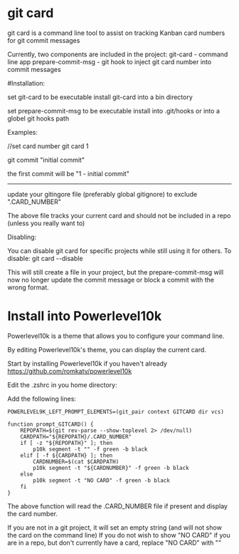 # git card
git card is a command line tool to assist on tracking Kanban card numbers for git commit messages

Currently, two components are included in the project:
git-card  - command line app
prepare-commit-msg - git hook to inject git card number into commit messages

#Installation:

set git-card to be executable
install git-card into a bin directory

set prepare-commit-msg to be executable
install into .git/hooks or into a globel git hooks path

Examples:

//set card number
git card 1

git commit "initial commit"

the first commit will be 
"1 - initial commit"

*******
update your gitingore file (preferably global gitignore) to exclude 
".CARD_NUMBER"

The above file tracks your current card and should not be included in a repo (unless you really want to)

Disabling:

You can disable git card for specific projects while still using it for others.  To disable:
git card --disable

This will still create a file in your project, but the prepare-commit-msg will now no longer update the commit message or block a commit with the wrong format.


# Install into Powerlevel10k

Powerlevel10k is a theme that allows you to configure your command line.

By editing Powerlevel10k's theme, you can display the current card.

Start by installing Powerlevel10k if you haven't already
https://github.com/romkatv/powerlevel10k

Edit the .zshrc in you home directory:

Add the following lines:

    POWERLEVEL9K_LEFT_PROMPT_ELEMENTS=(git_pair context GITCARD dir vcs)

    function prompt_GITCARD() {
        REPOPATH=$(git rev-parse --show-toplevel 2> /dev/null)
        CARDPATH="${REPOPATH}/.CARD_NUMBER"
        if [ -z "${REPOPATH}" ]; then
            p10k segment -t "" -f green -b black
        elif [ -f ${CARDPATH} ]; then
            CARDNUMBER=$(cat $CARDPATH)
            p10k segment -t "${CARDNUMBER}" -f green -b black
        else
            p10k segment -t "NO CARD" -f green -b black
        fi
    }

The above function will read the .CARD_NUMBER file if present and display the card number.

If you are not in a git project, it will set an empty string (and will not show the card on the command line)
If you do not wish to show "NO CARD" if you are in a repo, but don't currently have a card, replace "NO CARD" with ""



